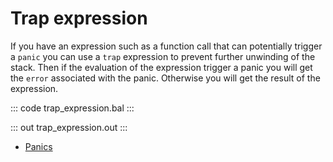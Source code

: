 # Trap expression

If you have an expression such as a function call that can potentially trigger a `panic` you can use a `trap` expression to prevent further unwinding of the stack. Then if the evaluation of the expression trigger a panic you will get the `error` associated with the panic. Otherwise you will get the result of the expression.

::: code trap_expression.bal :::

::: out trap_expression.out :::

+ [Panics](https://ballerina.io/learn/by-example/panics/)
